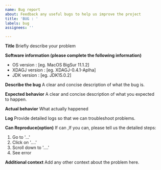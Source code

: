 ```yaml
---
name: Bug report
about: Feedback any useful bugs to help us improve the project
title: 'BUG : '
labels: bug
assignees: ''

---
```


**Title**
Briefly describe your problem

**Software information (please complete the following information)**
- OS version : [eg. MacOS BigSur 11.1.2]
- XDAGJ version  : [eg. XDAGJ-0.4.1-Aplha]
- JDK version : [eg. JDK15.0.2]

**Describe the bug**
A clear and concise description of what the bug is.


**Expected behavior**
A clear and concise description of what you expected to happen.

**Actual behavior**
What actually happened

**Log**
Provide detailed logs so that we can troubleshoot problems.

**Can Reproduce(option)**
If can ,If you can, please tell us the detailed steps:
1. Go to '...'
2. Click on '....'
3. Scroll down to '....'
4. See error

**Additional context**
Add any other context about the problem here.
